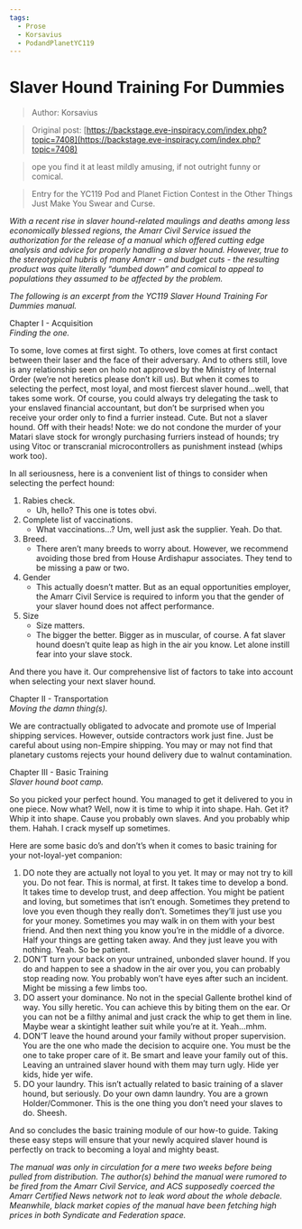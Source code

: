 ```yaml
---
tags:
  - Prose
  - Korsavius
  - PodandPlanetYC119
---
```


# Slaver Hound Training For Dummies

> Author: Korsavius

> Original post: [https://backstage.eve-inspiracy.com/index.php?topic=7408](https://backstage.eve-inspiracy.com/index.php?topic=7408)

> ope you find it at least mildly amusing, if not outright funny or comical.

> Entry for the YC119 Pod and Planet Fiction Contest in the Other Things Just Make You Swear and Curse.


*With a recent rise in slaver hound-related maulings and deaths among less economically blessed regions, the Amarr Civil Service issued the authorization for the release of a manual which offered cutting edge analysis and advice for properly handling a slaver hound. However, true to the stereotypical hubris of many Amarr - and budget cuts - the resulting product was quite literally “dumbed down” and comical to appeal to populations they assumed to be affected by the problem.*

*The following is an excerpt from the YC119 Slaver Hound Training For Dummies manual.*

Chapter I - Acquisition<br>*Finding the one.*

To some, love comes at first sight. To others, love comes at first contact between their laser and the face of their adversary. And to others still, love is any relationship seen on holo not approved by the Ministry of Internal Order (we’re not heretics please don’t kill us). But when it comes to selecting the perfect, most loyal, and most fiercest slaver hound...well, that takes some work. Of course, you could always try delegating the task to your enslaved financial accountant, but don’t be surprised when you receive your order only to find a furrier instead. Cute. But not a slaver hound. Off with their heads! Note: we do not condone the murder of your Matari slave stock for wrongly purchasing furriers instead of hounds; try using Vitoc or transcranial microcontrollers as punishment instead (whips work too).

In all seriousness, here is a convenient list of things to consider when selecting the perfect hound:

1. Rabies check.
      - Uh, hello? This one is totes obvi.
2. Complete list of vaccinations.
      - What vaccinations…? Um, well just ask the supplier. Yeah. Do that.
3. Breed.
      - There aren’t many breeds to worry about. However, we recommend avoiding those bred from House Ardishapur associates. They tend to
      be missing a paw or two.
4. Gender
      - This actually doesn’t matter. But as an equal opportunities employer, the Amarr Civil Service is required to inform you that the gender of
      your slaver hound does not affect performance.
5. Size
      - Size matters.
      - The bigger the better. Bigger as in muscular, of course. A fat slaver hound doesn’t quite leap as high in the air you know. Let alone instill
      fear into your slave stock.

And there you have it. Our comprehensive list of factors to take into account when selecting your next slaver hound.

Chapter II - Transportation<br>*Moving the damn thing(s).*

We are contractually obligated to advocate and promote use of Imperial shipping services. However, outside contractors work just fine. Just be careful about using non-Empire shipping. You may or may not find that planetary customs rejects your hound delivery due to walnut contamination.

Chapter III - Basic Training<br>*Slaver hound boot camp.*

So you picked your perfect hound. You managed to get it delivered to you in one piece. Now what? Well, now it is time to whip it into shape. Hah. Get it? Whip it into shape. Cause you probably own slaves. And you probably whip them. Hahah. I crack myself up sometimes.

Here are some  basic do’s and don’t’s when it comes to basic training for your not-loyal-yet companion:

1. DO note they are actually not loyal to you yet.
      It may or may not try to kill you. Do not fear. This is normal, at first. It takes time to develop a bond. It takes time to develop trust, and
      deep affection. You might be patient and loving, but sometimes that isn’t enough. Sometimes they pretend to love you even though they
      really don’t. Sometimes they’ll just use you for your money. Sometimes you may walk in on them with your best friend. And then next thing
      you know you’re in the middle of a divorce. Half your things are getting taken away. And they just leave you with nothing. Yeah. So be
      patient.
2. DON’T turn your back on your untrained, unbonded slaver hound.
      If you do and happen to see a shadow in the air over you, you can probably stop reading now. You probably won’t have eyes after such an
      incident. Might be missing a few limbs too.
3. DO assert your dominance.
      No not in the special Gallente brothel kind of way. You silly heretic. You can achieve this by biting them on the ear. Or you can not be a filthy
      animal and just crack the whip to get them in line. Maybe wear a skintight leather suit while you’re at it. Yeah...mhm.
4. DON’T leave the hound around your family without proper supervision.
      You are the one who made the decision to acquire one. You must be the one to take proper care of it. Be smart and leave your family out of
      this. Leaving an untrained slaver hound with them may turn ugly. Hide yer kids, hide yer wife.
5. DO your laundry.
      This isn’t actually related to basic training of a slaver hound, but seriously. Do your own damn laundry. You are a grown Holder/Commoner.
      This is the one thing you don’t need your slaves to do. Sheesh.

And so concludes the basic training module of our how-to guide. Taking these easy steps will ensure that your newly acquired slaver hound is perfectly on track to becoming a loyal and mighty beast.

*The manual was only in circulation for a mere two weeks before being pulled from distribution. The author(s) behind the manual were rumored to be fired from the Amarr Civil Service, and ACS supposedly coerced the Amarr Certified News network not to leak word about the whole debacle. Meanwhile, black market copies of the manual have been fetching high prices in both Syndicate and Federation space.*